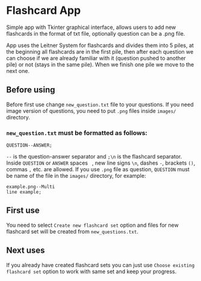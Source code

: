 # Flashcard App
Simple app with Tkinter graphical interface, allows users to add new flashcards in the format of txt file, optionally question can be a .png file.

App uses the Leitner System for flashcards and divides them into 5 piles, at the beginning all flashcards are in the first pile, then after each question we can choose if we are already familiar with it (question pushed to another pile) or not (stays in the same pile). When we finish one pile we move to the next one.

## Before using
Before first use change `new_question.txt` file to your questions. If you need image version of questions, you need to put `.png` files inside `images/` directory.

### `new_question.txt` must be formatted as follows:
```
QUESTION--ANSWER;

```
`--` is the question-answer separator and `;\n` is the flashcard separator. Inside `QUESTION` or `ANSWER` spaces ` `, new line signs `\n`, dashes `-`, brackets `()`, commas `,` etc. are allowed. If you use `.png` file as question, `QUESTION` must be name of the file in the `images/` directory, for example:
```
example.png--Multi
line example;

```

## First use
You need to select `Create new flashcard set` option and files for new flashcard set will be created from `new_questions.txt`.

## Next uses
If you already have created flashcard sets you can just use `Choose existing flashcard set` option to work with same set and keep your progress.


